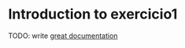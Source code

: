 # Introduction to exercicio1

TODO: write [great documentation](http://jacobian.org/writing/what-to-write/)
